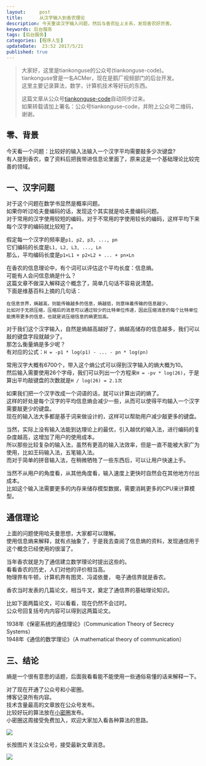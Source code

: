 ```yaml
---  
layout:     post  
title:      从汉字输入到香农理论
description: 今天重读汉字输入问题，然后与香农扯上关系，发现香农好厉害。  
keywords: 后台服务  
tags: [后台服务]  
categories: [程序人生]  
updateDate:  23:52 2017/5/21
published: true  
---  
```

  
  
>   
> 大家好，这里是tiankonguse的公众号(tiankonguse-code)。    
> tiankonguse曾是一名ACMer，现在是鹅厂视频部门的后台开发。    
> 这里主要记录算法，数学，计算机技术等好玩的东西。   
>      
> 这篇文章从公众号[tiankonguse-code](http://mp.weixin.qq.com/s/kjuZuB6l80e49rP_cJEr_g)自动同步过来。    
> 如果转载请加上署名：公众号tiankonguse-code，并附上公众号二维码，谢谢。    
>    
  

## 零、背景

今天看一个问题：比较好的输入法输入一个汉字平均需要敲多少次键盘?  
有人提到香农，查了资料后把我带进信息论里面了，原来这是一个基础理论比较完善的领域。  


## 一、汉字问题

对于这个问题在数学书显然是概率问题。  
如果你听过哈夫曼编码的话，发现这个其实就是哈夫曼编码问题。  
对于常用的汉字使用较短的编码，对于不常用的字使用较长的编码，这样平均下来每个汉字的编码就比较短了。  


假定每一个汉字的频率是`p1, p2, p3, ..., pn`  
它们编码的长度是`L1, L2, L3, ..., Ln`  
那么，平均编码长度是`p1×L1 + p2×L2 + ... + pn×Ln`  


在香农的信息理论中，有个词可以评估这个平均长度：信息熵。  
可能有人会问信息熵是什么？  
这篇文章不做深入解释这个概念了，简单几句话不容易说清楚。  
下面是维基百科上摘的几句话：  


```
在信息世界，熵越高，则能传输越多的信息，熵越低，则意味着传输的信息越少。
比如对于无损压缩，压缩后的消息可以通过较少的比特单位传递，因此压缩消息的每个比特单位能携带更多的信息，也就是说压缩信息的熵更加高。  
```

对于我们这个汉字输入，自然是熵越高越好了，熵越高储存的信息越多，我们可以敲的键盘字段就越少了。  
那怎么衡量熵是多少呢？  
有对应的公式：`H = -p1 * log(p1) - ... - pn * log(pn)`  


常用汉字大概有6700个，带入这个熵公式可以得到汉字输入的熵大概为10。  
然后输入需要使用26个字母，我们可以列出一个方程来`H = -pv * log(26)`，于是算出平均敲键盘的次数就是`H / log(26) = 2.1次`  


如果我们把一个汉字改成一个词语的话，就可以计算出词的熵了。  
这样的好处是每个汉字的平均信息熵会减少一些，从而可以使得平均输入一个汉字需要敲更少的键盘。  
现在的输入法大多都是基于词来做设计的，这样可以帮助用户减少敲更多的键盘。  


当然，实际上没有输入法能到达理论上的最优，引入越优的输入法，进行编码的复杂度越高，这增加了用户的使用成本。  
所以那些比较复杂的输入法，虽然有更高的输入法效率，但是一直不能被大家广为使用，比如王码输入法，五笔输入法。  
而对于简单的拼音输入法，在稍微牺牲了一些东西后，可以让用户快速上手。  


当然不从用户的角度看，从其他角度看，输入速度上更快时自然会在其他地方付出成本。  
比如这个输入法需要更多的内存来储存模型数据，需要消耗更多的CPU来计算模型。


## 通信理论  

上面的问题使用哈夫曼思想，大家都可以理解。  
使用信息熵来解释，就有点抽象了，于是我去查阅了信息熵的资料，发现通信用于这个概念已经使用的很溜了。  


当年香农就是为了通信建立数学理论时提出这些的。  
看看香农的历史，人们对他的评价相当高。  
物理界有牛顿，计算机界有图灵、冯诺依曼， 电子通信界就是香农。  


香农当时发表的几篇论文，相当牛叉，奠定了通信界的基础理论知识。  

比如下面两篇论文，可以看看，现在仍然不会过时。  
公众号回复括号内内容可以得到这两篇论文。  

1938年《保密系统的通信理论》（Communication Theory of Secrecy Systems）  
1948年《通信的数学理论》（A mathematical theory of communication）  



## 三、结论

熵是一个很有意思的话题，后面我看看能不能使用一些通俗易懂的话来解释一下。  


对了现在开通了公众号和小密圈。  
博客记录所有内容。  
技术含量最高的文章放在公众号发布。  
比较好玩的算法放在[小密圈](https://wx.xiaomiquan.com/mweb/views/joingroup/join_group.html?group_id=281548515451&secret=r0krqw9fw0at24vxjxo1uo4k0h4lfe47&extra=d67ce0c25ec91252b3af846a10154c9e9d4cb50c763fee178acd68cd2c2e09ee)发布。  
小密圈这周接受免费加入，欢迎大家加入看各种算法的思路。  

![](https://res.tiankonguse.com/images/suanfa_xiaomiquan.jpg)  
  
  
长按图片关注公众号，接受最新文章消息。   
  
![](https://res.tiankonguse.com/images/weixin-50cm.jpg)  
  
  
  